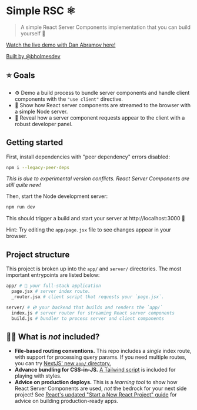 # Simple RSC ⚛️

> A simple React Server Components implementation that you can build yourself 🙌

[Watch the live demo with Dan Abramov here!](https://www.youtube.com/watch?v=Fctw7WjmxpU)

[Built by @bholmesdev](https://x.com/bholmesdev)

## ⭐️ Goals

- ⚙️ Demo a build process to bundle server components and handle client components with the `"use client"` directive.
- 🌊 Show how React server components are streamed to the browser with a simple Node server.
- 📝 Reveal how a server component requests appear to the client with a robust developer panel.

## Getting started

First, install dependencies with "peer dependency" errors disabled:

```bash
npm i --legacy-peer-deps
```

_This is due to experimental version conflicts. React Server Components are still quite new!_

Then, start the Node development server:

```bash
npm run dev
```

This should trigger a build and start your server at http://localhost:3000 👀

Hint: Try editing the `app/page.jsx` file to see changes appear in your browser.

## Project structure

This project is broken up into the `app/` and `server/` directories. The most important entrypoints are listed below:

```sh
app/ # 🥞 your full-stack application
  page.jsx # server index route.
  _router.jsx # client script that requests your `page.jsx`.

server/ # 💿 your backend that builds and renders the `app/`
  index.js # server router for streaming React server components
  build.js # bundler to process server and client components
```

## 🙋‍♀️ What is _not_ included?

- **File-based routing conventions.** This repo includes a _single_ index route, with support for processing query params. If you need multiple routes, you can try [NextJS' new `app/` directory.](https://beta.nextjs.org/docs/routing/defining-routes)
- **Advance bundling for CSS-in-JS.** [A Tailwind script](https://tailwindcss.com/docs/installation/play-cdn) is included for playing with styles.
- **Advice on production deploys.** This is a _learning tool_ to show how React Server Components are used, _not_ the bedrock for your next side project! See [React's updated "Start a New React Project" guide](https://react.dev/learn/start-a-new-react-project) for advice on building production-ready apps.
